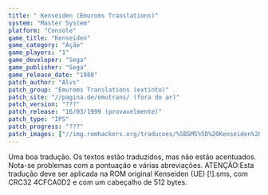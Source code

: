 ```yaml
---
title: " Kenseiden (Emuroms Translations)"
system: "Master System"
platform: "Console"
game_title: "Kenseiden"
game_category: "Ação"
game_players: "1"
game_developer: "Sega"
game_publisher: "Sega"
game_release_date: "1988"
patch_author: "Alvs"
patch_group: "Emuroms Translations (extinto)"
patch_site: "//pagina.de/emutrans/ (fora do ar)"
patch_version: "???"
patch_release: "16/03/1999 (provavelmente)"
patch_type: "IPS"
patch_progress: "???"
patch_images: ["//img.romhackers.org/traducoes/%5BSMS%5D%20Kenseiden%20-%20Emuroms%20Translations%20-%201.png","//img.romhackers.org/traducoes/%5BSMS%5D%20Kenseiden%20-%20Emuroms%20Translations%20-%202.png","//img.romhackers.org/traducoes/%5BSMS%5D%20Kenseiden%20-%20Emuroms%20Translations%20-%203.png"]
---
```

Uma boa tradução. Os textos estão traduzidos, mas não estão acentuados. Nota-se problemas com a pontuação e várias abreviações. ATENÇÃO:Esta tradução deve ser aplicada na ROM original Kenseiden (UE) [!].sms, com CRC32 4CFCA0D2 e com um cabeçalho de 512 bytes.